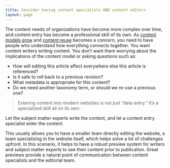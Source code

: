 ```yaml
---
title: Consider having content specialists AND content editors
layout: page
---
```


The content needs of organizations have become more complex over time,
and content entry has become a professional skill of its own. As [content
models grow](https://www.lullabot.com/articles/dangers-inline-editing-structured-content) and [content reuse](https://www.lullabot.com/articles/understanding-create-once-publish-everywhere-cope) becomes a concern, you need to have
people who understand how everything connects together. You want
content writers writing content. You don’t want them worrying about the
implications of the content model or asking questions such as:

- How will editing this article affect everywhere else this article is
referenced?
- Is it safe to roll back to a previous revision?
- What metadata is appropriate for this content?
- Do we need another taxonomy term, or should we re-use a previous one?

> Entering content into modern websites is not just “data entry.”
> It’s a specialized skill all on its own.

Let the subject matter experts write the content, and let a content entry
specialist enter the content.

This usually allows you to have a smaller team directly editing the website, a
team specializing in the website itself, which helps solve a lot of challenges
upfront. In this scenario, it helps to have a robust preview system for writers
and subject matter experts to see their content prior to publication. Great
previews provide a natural point of communication between content
specialists and the editorial team.
